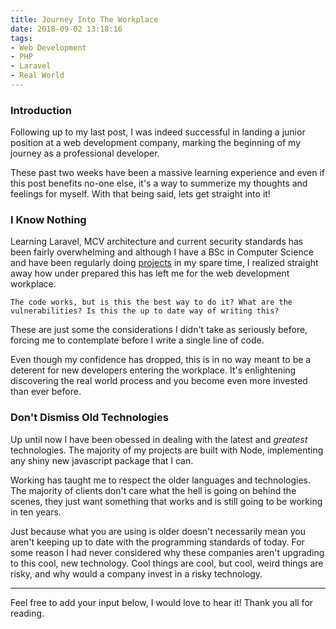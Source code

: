 ```yaml
---
title: Journey Into The Workplace
date: 2018-09-02 13:18:16
tags:
- Web Development
- PHP
- Laravel
- Real World
---
```

### Introduction

Following up to my last post, I was indeed successful in landing a junior position at a web development company, marking the beginning of my journey as a professional developer.

These past two weeks have been a massive learning experience and even if this post benefits no-one else, it's a way to summerize my thoughts and feelings for myself. With that being said, lets get straight into it!
<!-- more -->
### I Know Nothing

Learning Laravel, MCV architecture and current security standards has been fairly overwhelming and although I have a BSc in Computer Science and have been regularly doing <a href="https://jeremyshaw.co.nz/projects">projects</a> in my spare time, I realized straight away how under prepared this has left me for the web development workplace.

`The code works, but is this the best way to do it? What are the vulnerabilities? Is this the up to date way of writing this?`

These are just some the considerations I didn't take as seriously before, forcing me to contemplate before I write a single line of code.

Even though my confidence has dropped, this is in no way meant to be a deterent for new developers entering the workplace. It's enlightening discovering the real world process and you become even more invested than ever before.

### Don't Dismiss Old Technologies

Up until now I have been obessed in dealing with the latest and *greatest* technologies. The majority of my projects are built with Node, implementing any shiny new javascript package that I can.

Working has taught me to respect the older languages and technologies. The majority of clients don't care what the hell is going on behind the scenes, they just want something that works and is still going to be working in ten years. 

Just because what you are using is older doesn't necessarily mean you aren't keeping up to date with the programming standards of today. For some reason I had never considered why these companies aren't upgrading to this cool, new technology. Cool things are cool, but cool, weird things are risky, and why would a company invest in a risky technology.

___

Feel free to add your input below, I would love to hear it! Thank you all for reading.

